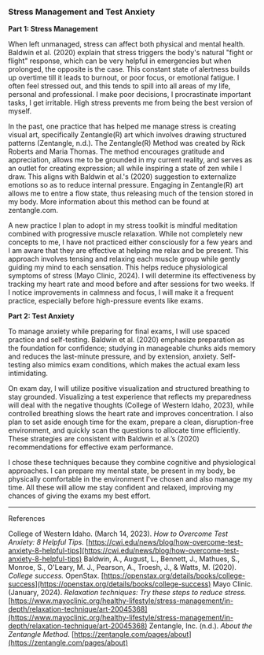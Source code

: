 ### Stress Management and Test Anxiety

**Part 1: Stress Management**

When left unmanaged, stress can affect both physical and mental health. Baldwin et al. (2020) explain that stress triggers the body's natural "fight or flight" response, which can be very helpful in emergencies but when prolonged, the opposite is the case. This constant state of alertness builds up overtime till it leads to burnout, or poor focus, or emotional fatigue. I often feel stressed out, and this tends to spill into all areas of my life, personal and professional. I make poor decisions, I procrastinate important tasks, I get irritable. High stress prevents me from being the best version of myself.

In the past, one practice that has helped me manage stress is creating visual art, specifically Zentangle(R) art which involves drawing structured patterns (Zentangle, n.d.). The Zentangle(R) Method was created by Rick Roberts and Maria Thomas. The method encourages gratitude and appreciation, allows me to be grounded in my current reality, and serves as an outlet for creating expression; all while inspiring a state of zen while I draw. This aligns with Baldwin et al.'s (2020) suggestion to externalize emotions so as to reduce internal pressure. Engaging in Zentangle(R) art allows me to entre a flow state, thus releasing much of the tension stored in my body. More information about this method can be found at zentangle.com.

A new practice I plan to adopt in my stress toolkit is mindful meditation combined with progressive muscle relaxation. While not completely new concepts to me, I have not practiced either consciously for a few years and I am aware that they are effective at helping me relax and be present. This approach involves tensing and relaxing each muscle group while gently guiding my mind to each sensation. This helps reduce physiological symptoms of stress (Mayo Clinic, 2024). I will determine its effectiveness by tracking my heart rate and mood before and after sessions for two weeks. If I notice improvements in calmness and focus, I will make it a frequent practice, especially before high-pressure events like exams.

**Part 2: Test Anxiety**

To manage anxiety while preparing for final exams, I will use spaced practice and self-testing. Baldwin et al. (2020) emphasize preparation as the foundation for confidence; studying in manageable chunks aids memory and reduces the last-minute pressure, and by extension, anxiety. Self-testing also mimics exam conditions, which makes the actual exam less intimidating.

On exam day, I will utilize positive visualization and structured breathing to stay grounded. Visualizing a test experience that reflects my preparedness will deal with the negative thoughts (College of Western Idaho, 2023), while controlled breathing slows the heart rate and improves concentration. I also plan to set aside enough time for the exam, prepare a clean, disruption-free environment, and quickly scan the questions to allocate time efficiently. These strategies are consistent with Baldwin et al.’s (2020) recommendations for effective exam performance.

I chose these techniques because they combine cognitive and physiological approaches. I can prepare my mental state, be present in my body, be physically comfortable in the environment I've chosen and also manage my time. All these will allow me stay confident and relaxed, improving my chances of giving the exams my best effort.

---

References

College of Western Idaho. (March 14, 2023). _How to Overcome Test Anxiety: 8 Helpful Tips._ [https://cwi.edu/news/blog/how-overcome-test-anxiety-8-helpful-tips](https://cwi.edu/news/blog/how-overcome-test-anxiety-8-helpful-tips)
Baldwin, A., August, L., Bennett, J., Mathues, S., Monroe, S., O'Leary, M. J., Pearson, A., Troesh, J., & Watts, M. (2020). _College success._ OpenStax. [https://openstax.org/details/books/college-success](https://openstax.org/details/books/college-success)
Mayo Clinic. (January, 2024). _Relaxation techniques: Try these steps to reduce stress._ [https://www.mayoclinic.org/healthy-lifestyle/stress-management/in-depth/relaxation-technique/art-20045368](https://www.mayoclinic.org/healthy-lifestyle/stress-management/in-depth/relaxation-technique/art-20045368)
Zentangle, Inc. (n.d.). _About the Zentangle Method_. [https://zentangle.com/pages/about](https://zentangle.com/pages/about)

